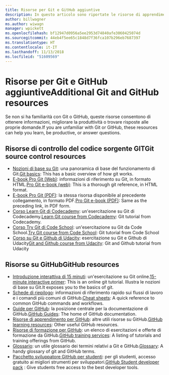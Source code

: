 ```yaml
---
title: Risorse per Git e GitHub aggiuntive
description: In questo articolo sono riportate le risorse di apprendimento per Git e GitHub consigliate per aggiungere contributi a docs.microsoft.com.
author: billwagner
ms.author: wiwagn
manager: wpickett
ms.openlocfilehash: bf12947d0956a5ee2953d74840afe3060425074d
ms.sourcegitcommit: 44eb4f5ee65c1848d7f36fca107b296eb7687397
ms.translationtype: HT
ms.contentlocale: it-IT
ms.lasthandoff: 11/13/2018
ms.locfileid: "51609569"
---
```

# <a name="additional-git-and-github-resources"></a><span data-ttu-id="df872-103">Risorse per Git e GitHub aggiuntive</span><span class="sxs-lookup"><span data-stu-id="df872-103">Additional Git and GitHub resources</span></span>

<span data-ttu-id="df872-104">Se non si ha familiarità con Git o GitHub, queste risorse consentono di ottenere informazioni, migliorare la produttività o trovare risposte alle proprie domande.</span><span class="sxs-lookup"><span data-stu-id="df872-104">If you are unfamiliar with Git or GitHub, these resources can help you learn, be productive, or answer questions.</span></span>

## <a name="git-source-control-resources"></a><span data-ttu-id="df872-105">Risorse di controllo del codice sorgente GIT</span><span class="sxs-lookup"><span data-stu-id="df872-105">Git source control resources</span></span>

- <span data-ttu-id="df872-106">[Nozioni di base su Git](https://go.microsoft.com/fwlink/?linkid=853939): una panoramica di base del funzionamento di Git.</span><span class="sxs-lookup"><span data-stu-id="df872-106">[Git basics](https://go.microsoft.com/fwlink/?linkid=853939): This has a basic overview of how git works.</span></span>
- <span data-ttu-id="df872-107">[E-book Pro Git (Web)](https://go.microsoft.com/fwlink/?linkid=853940): informazioni di riferimento su Git, in formato HTML.</span><span class="sxs-lookup"><span data-stu-id="df872-107">[Pro Git e-book (web)](https://go.microsoft.com/fwlink/?linkid=853940): This is a thorough git reference, in HTML format.</span></span>
- <span data-ttu-id="df872-108">[E-book Pro Git (PDF)](https://progit2.s3.amazonaws.com/en/2016-03-22-f3531/progit-en.1084.pdf): la stessa risorsa disponibile al precedente collegamento, in formato PDF.</span><span class="sxs-lookup"><span data-stu-id="df872-108">[Pro Git e-book (PDF)](https://progit2.s3.amazonaws.com/en/2016-03-22-f3531/progit-en.1084.pdf): Same as the preceding link, in PDF form.</span></span>
- <span data-ttu-id="df872-109">[Corso Learn Git di Codecademy](https://www.codecademy.com/learn/learn-git): un'esercitazione su Git di Codecademy.</span><span class="sxs-lookup"><span data-stu-id="df872-109">[Learn Git course from Codecademy](https://www.codecademy.com/learn/learn-git): Git tutorial from Codecademy.</span></span>
- <span data-ttu-id="df872-110">[Corso Try Git di Code School](https://www.codeschool.com/courses/try-git): un'esercitazione su Git da Code School.</span><span class="sxs-lookup"><span data-stu-id="df872-110">[Try Git course from Code School](https://www.codeschool.com/courses/try-git): Git tutorial from Code School</span></span>
- <span data-ttu-id="df872-111">[Corso su Git e Github di Udacity](https://www.udacity.com/course/how-to-use-git-and-github--ud775): esercitazione su Git e Github di Udacity</span><span class="sxs-lookup"><span data-stu-id="df872-111">[Git and Github course from Udacity](https://www.udacity.com/course/how-to-use-git-and-github--ud775): Git and Github tutorial from Udacity</span></span>

## <a name="github-resources"></a><span data-ttu-id="df872-112">Risorse su GitHub</span><span class="sxs-lookup"><span data-stu-id="df872-112">GitHub resources</span></span>

- <span data-ttu-id="df872-113">[Introduzione interattiva di 15 minuti](https://try.github.io/): un'esercitazione su Git online.</span><span class="sxs-lookup"><span data-stu-id="df872-113">[15-minute interactive primer](https://try.github.io/): This is an online git tutorial.</span></span> <span data-ttu-id="df872-114">Illustra le nozioni di base su Git.</span><span class="sxs-lookup"><span data-stu-id="df872-114">It exposes you to the basics of git.</span></span>
- <span data-ttu-id="df872-115">[Schede di riepilogo](https://go.microsoft.com/fwlink/?linkid=853941): informazioni di riferimento rapido sui flussi di lavoro e i comandi più comuni di GitHub.</span><span class="sxs-lookup"><span data-stu-id="df872-115">[Cheat sheets](https://go.microsoft.com/fwlink/?linkid=853941): A quick reference to common GitHub commands and workflows.</span></span>
- <span data-ttu-id="df872-116">[Guide per GitHub](https://guides.github.com/): la posizione centrale per la documentazione di GitHub.</span><span class="sxs-lookup"><span data-stu-id="df872-116">[GitHub Guides](https://guides.github.com/): The home of GitHub documentation.</span></span>
- <span data-ttu-id="df872-117">[Risorse di apprendimento per GitHub](https://help.github.com/articles/git-and-github-learning-resources/): altre utili risorse su GitHub.</span><span class="sxs-lookup"><span data-stu-id="df872-117">[GitHub learning resources](https://help.github.com/articles/git-and-github-learning-resources/): Other useful GitHub resources.</span></span>
- <span data-ttu-id="df872-118">[Risorse di formazione per GitHub](https://services.github.com/training/): un elenco di esercitazioni e offerte di formazione da GitHub.</span><span class="sxs-lookup"><span data-stu-id="df872-118">[GitHub training services](https://services.github.com/training/): A listing of tutorials and training offerings from GitHub.</span></span>
- <span data-ttu-id="df872-119">[Glossario](https://help.github.com/articles/github-glossary): un utile glossario dei termini relativi a Git e GitHub.</span><span class="sxs-lookup"><span data-stu-id="df872-119">[Glossary](https://help.github.com/articles/github-glossary): A handy glossary of git and GitHub terms.</span></span>
- <span data-ttu-id="df872-120">[Pacchetto sviluppatore GitHub per studenti](https://education.github.com/pack): per gli studenti, accesso gratuito ai migliori strumenti per sviluppatori.</span><span class="sxs-lookup"><span data-stu-id="df872-120">[GitHub Student developer pack](https://education.github.com/pack) : Give students free access to the best developer tools.</span></span>
